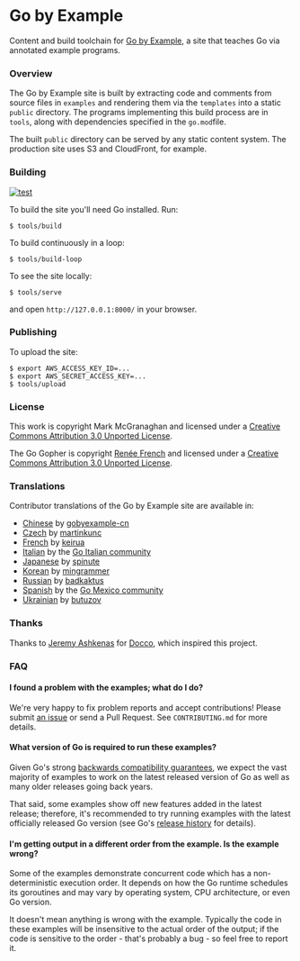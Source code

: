 # Go by Example

Content and build toolchain for [Go by Example](https://gobyexample.com),
a site that teaches Go via annotated example programs.

### Overview

The Go by Example site is built by extracting code and
comments from source files in `examples` and rendering
them via the `templates` into a static `public`
directory. The programs implementing this build process
are in `tools`, along with dependencies specified in
the `go.mod`file.

The built `public` directory can be served by any
static content system. The production site uses S3 and
CloudFront, for example.

### Building

[![test](https://github.com/mmcgrana/gobyexample/actions/workflows/test.yml/badge.svg)](https://github.com/mmcgrana/gobyexample/actions/workflows/test.yml)

To build the site you'll need Go installed. Run:

```console
$ tools/build
```

To build continuously in a loop:

```console
$ tools/build-loop
```

To see the site locally:

```
$ tools/serve
```

and open `http://127.0.0.1:8000/` in your browser.

### Publishing

To upload the site:

```console
$ export AWS_ACCESS_KEY_ID=...
$ export AWS_SECRET_ACCESS_KEY=...
$ tools/upload
```

### License

This work is copyright Mark McGranaghan and licensed under a
[Creative Commons Attribution 3.0 Unported License](http://creativecommons.org/licenses/by/3.0/).

The Go Gopher is copyright [Renée French](http://reneefrench.blogspot.com/) and licensed under a
[Creative Commons Attribution 3.0 Unported License](http://creativecommons.org/licenses/by/3.0/).


### Translations

Contributor translations of the Go by Example site are available in:

* [Chinese](https://gobyexample-cn.github.io/) by [gobyexample-cn](https://github.com/gobyexample-cn)
* [Czech](http://gobyexamples.sweb.cz/) by [martinkunc](https://github.com/martinkunc/gobyexample-cz)
* [French](http://le-go-par-l-exemple.keiruaprod.fr) by [keirua](https://github.com/keirua/gobyexample)
* [Italian](http://gobyexample.it) by the [Go Italian community](https://github.com/golangit/gobyexample-it)
* [Japanese](http://spinute.org/go-by-example) by [spinute](https://github.com/spinute)
* [Korean](https://mingrammer.com/gobyexample/) by [mingrammer](https://github.com/mingrammer)
* [Russian](https://gobyexample.com.ru/) by [badkaktus](https://github.com/badkaktus)
* [Spanish](http://goconejemplos.com) by the [Go Mexico community](https://github.com/dabit/gobyexample)
* [Ukrainian](http://butuzov.github.io/gobyexample/) by [butuzov](https://github.com/butuzov/gobyexample)

### Thanks

Thanks to [Jeremy Ashkenas](https://github.com/jashkenas)
for [Docco](http://jashkenas.github.io/docco/), which
inspired this project.

### FAQ

#### I found a problem with the examples; what do I do?

We're very happy to fix problem reports and accept contributions! Please submit
[an issue](https://github.com/mmcgrana/gobyexample/issues) or send a Pull Request.
See `CONTRIBUTING.md` for more details.

#### What version of Go is required to run these examples?

Given Go's strong [backwards compatibility guarantees](https://go.dev/doc/go1compat),
we expect the vast majority of examples to work on the latest released version of Go
as well as many older releases going back years.

That said, some examples show off new features added in the latest release; therefore,
it's recommended to try running examples with the latest officially released Go version
(see Go's [release history](https://go.dev/doc/devel/release) for details).

#### I'm getting output in a different order from the example. Is the example wrong?

Some of the examples demonstrate concurrent code which has a non-deterministic
execution order. It depends on how the Go runtime schedules its goroutines and
may vary by operating system, CPU architecture, or even Go version.

It doesn't mean anything is wrong with the example. Typically the code in these
examples will be insensitive to the actual order of the output; if the code is
sensitive to the order - that's probably a bug - so feel free to report it.




